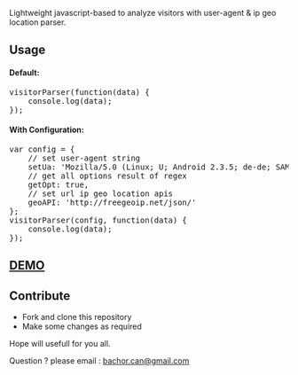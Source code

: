 <p>Lightweight javascript-based to analyze visitors with user-agent &amp; ip geo location parser.</p>
<h2>Usage</h2>
 

<h4>Default:</h4>
<pre>visitorParser(function(data) {
    console.log(data);
});</pre>


<h4>With Configuration:</h4>
<pre>var config = {
    // set user-agent string
    setUa: 'Mozilla/5.0 (Linux; U; Android 2.3.5; de-de; SAMSUNG GT-S5830/S5830BUKS2 Build/GINGERBREAD) AppleWebKit/533.1 (KHTML, like Gecko) Version/4.0 Mobile Safari/533.1', 
    // get all options result of regex
    getOpt: true, 
    // set url ip geo location apis
    geoAPI: 'http://freegeoip.net/json/' 
};
visitorParser(config, function(data) {
    console.log(data);
});</pre>

<h2><a href="https://bachors.github.io/visitor-parser-js/">DEMO</a></h2>

<h2>Contribute</h2>
<ul>
<li>Fork and clone this repository</li>
<li>Make some changes as required</li>
</ul>

Hope will usefull for you all.

Question ? please email : <bachor.can@gmail.com>
